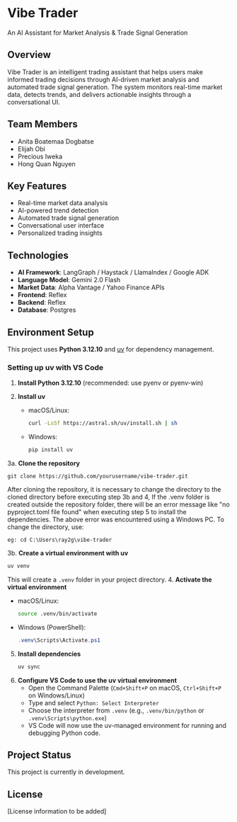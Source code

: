 # Vibe Trader

An AI Assistant for Market Analysis & Trade Signal Generation

## Overview

Vibe Trader is an intelligent trading assistant that helps users make informed trading decisions through AI-driven market analysis and automated trade signal generation. The system monitors real-time market data, detects trends, and delivers actionable insights through a conversational UI.

## Team Members

- Anita Boatemaa Dogbatse
- Elijah Obi
- Precious Iweka
- Hong Quan Nguyen

## Key Features

- Real-time market data analysis
- AI-powered trend detection
- Automated trade signal generation
- Conversational user interface
- Personalized trading insights

## Technologies

- **AI Framework**: LangGraph / Haystack / LlamaIndex / Google ADK
- **Language Model**: Gemini 2.0 Flash
- **Market Data**: Alpha Vantage / Yahoo Finance APIs
- **Frontend**: Reflex
- **Backend**: Reflex
- **Database**: Postgres

## Environment Setup

This project uses **Python 3.12.10** and [uv](https://github.com/astral-sh/uv) for dependency management.

### Setting up uv with VS Code

1. **Install Python 3.12.10** (recommended: use pyenv or pyenv-win)

2. **Install uv**
   - macOS/Linux:
     ```sh
     curl -LsSf https://astral.sh/uv/install.sh | sh
     ```
   - Windows:
     ```powershell
     pip install uv
     ```

3a. **Clone the repository**
```
git clone https://github.com/yourusername/vibe-trader.git
```
After cloning the repository, it is necessary to change the directory to the cloned directory before executing step 3b and 4, 
If the .venv folder is created outside the repository folder, there will be an error message like "no pyproject.toml file found" when executing step 5 to install the dependencies.
The above error was encountered using a Windows PC. To change the directory, use:
```cd "the directory path"
eg: cd C:\Users\ray2g\vibe-trader
```


3b. **Create a virtual environment with uv**
   ```sh
   uv venv
   ```
   This will create a `.venv` folder in your project directory.
4. **Activate the virtual environment**
   - macOS/Linux:
     ```sh
     source .venv/bin/activate
     ```
   - Windows (PowerShell):
     ```powershell
     .venv\Scripts\Activate.ps1
     ```
5. **Install dependencies**
   ```sh
   uv sync
   ```
6. **Configure VS Code to use the uv virtual environment**
   - Open the Command Palette (`Cmd+Shift+P` on macOS, `Ctrl+Shift+P` on Windows/Linux)
   - Type and select `Python: Select Interpreter`
   - Choose the interpreter from `.venv` (e.g., `.venv/bin/python` or `.venv\Scripts\python.exe`)
   - VS Code will now use the uv-managed environment for running and debugging Python code.


## Project Status

This project is currently in development.

## License

[License information to be added]
